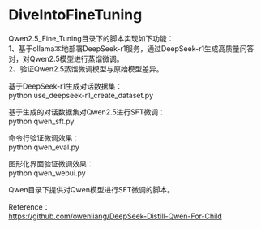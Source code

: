 # DiveIntoFineTuning

Qwen2.5_Fine_Tuning目录下的脚本实现如下功能：  
1、基于ollama本地部署DeepSeek-r1服务，通过DeepSeek-r1生成高质量问答对，对Qwen2.5模型进行蒸馏微调。  
2、验证Qwen2.5蒸馏微调模型与原始模型差异。  

基于DeepSeek-r1生成对话数据集：  
python use_deepseek-r1_create_dataset.py  

基于生成的对话数据集对Qwen2.5进行SFT微调：  
python qwen_sft.py  

命令行验证微调效果：  
python qwen_eval.py  

图形化界面验证微调效果：  
python qwen_webui.py  

Qwen目录下提供对Qwen模型进行SFT微调的脚本。  

Reference：  
https://github.com/owenliang/DeepSeek-Distill-Qwen-For-Child
